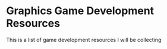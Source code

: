 # Graphics Game Development Resources
This is a list of game development resources I will be collecting
